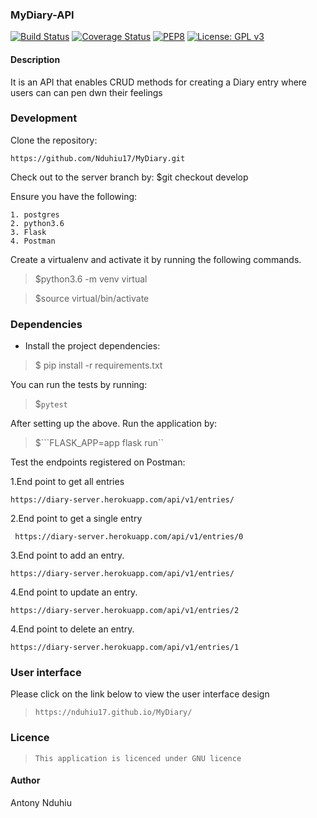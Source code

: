 ### MyDiary-API

[![Build Status](https://travis-ci.org/travis-ci/travis-web.svg?branch=master)](https://travis-ci.org/travis-ci/travis-web)
[![Coverage Status](https://coveralls.io/repos/github/Nduhiu17/MyDiary/badge.svg)](https://coveralls.io/github/Nduhiu17/MyDiary)
[![PEP8](https://img.shields.io/badge/code%20style-pep8-orange.svg)](https://www.python.org/dev/peps/pep-0008/)
[![License: GPL v3](https://img.shields.io/badge/License-GPL%20v3-blue.svg)](https://www.gnu.org/licenses/gpl-3.0)




#### Description
It is an API that enables CRUD methods for creating a Diary entry where users can can pen dwn their feelings
### Development

Clone the repository: 

```https://github.com/Nduhiu17/MyDiary.git```

Check out to the server branch by:
$git checkout develop

Ensure you have the following:

```
1. postgres
2. python3.6
3. Flask
4. Postman
```

Create a virtualenv and activate it by running the following commands.
>$python3.6 -m venv virtual

>$source virtual/bin/activate

### Dependencies
- Install the project dependencies:
> $ pip install -r requirements.txt

You can run the tests by running:

>$```pytest```

After setting up the above. Run the application by:

>$```FLASK_APP=app flask run``

Test the endpoints registered  on Postman:

1.End point to get all entries

  ```https://diary-server.herokuapp.com/api/v1/entries/```

2.End point to get a single entry
 
 ``` https://diary-server.herokuapp.com/api/v1/entries/0```

3.End point to add an entry.

  ```https://diary-server.herokuapp.com/api/v1/entries/```

4.End point to update an entry.

  ```https://diary-server.herokuapp.com/api/v1/entries/2```

4.End point to delete an entry.

  ```https://diary-server.herokuapp.com/api/v1/entries/1```

### User interface

Please click on the link below to view the user interface design

  >```https://nduhiu17.github.io/MyDiary/```


### Licence

>```This application is licenced under GNU licence```


#### Author

Antony Nduhiu

